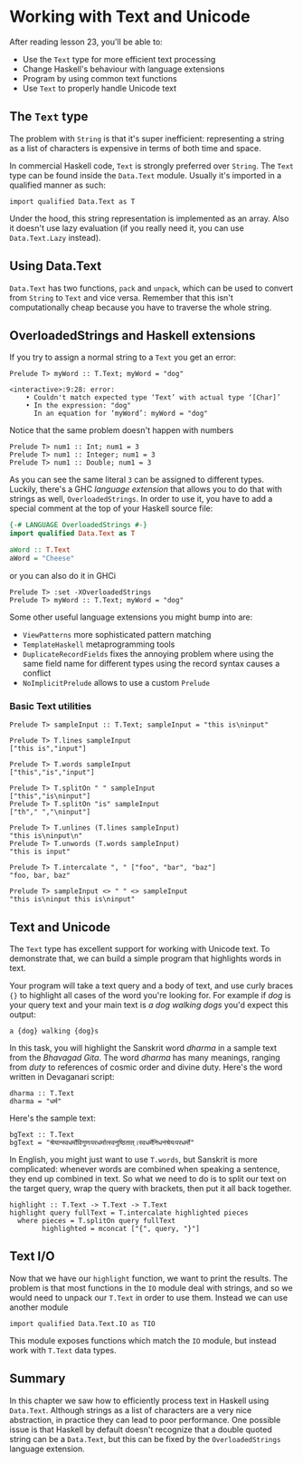 # Working with Text and Unicode

After reading lesson 23, you'll be able to:

- Use the `Text` type for more efficient text processing
- Change Haskell's behaviour with language extensions
- Program by using common text functions
- Use `Text` to properly handle Unicode text

## The `Text` type

The problem with `String` is that it's super inefficient: representing a
string as a list of characters is expensive in terms of both time and
space.

In commercial Haskell code, `Text` is strongly preferred over `String`.
The `Text` type can be found inside the `Data.Text` module. Usually it's
imported in a qualified manner as such:

```
import qualified Data.Text as T
```

Under the hood, this string representation is implemented as an array. Also
it doesn't use lazy evaluation (if you really need it, you can use
`Data.Text.Lazy` instead).

## Using Data.Text

`Data.Text` has two functions, `pack` and `unpack`, which can be used to
convert from `String` to `Text` and vice versa. Remember that this isn't
computationally cheap because you have to traverse the whole string.

## OverloadedStrings and Haskell extensions

If you try to assign a normal string to a `Text` you get an error:

```
Prelude T> myWord :: T.Text; myWord = "dog"

<interactive>:9:28: error:
    • Couldn't match expected type ‘Text’ with actual type ‘[Char]’
    • In the expression: "dog"
      In an equation for ‘myWord’: myWord = "dog"
```

Notice that the same problem doesn't happen with numbers

```
Prelude T> num1 :: Int; num1 = 3
Prelude T> num1 :: Integer; num1 = 3
Prelude T> num1 :: Double; num1 = 3
```

As you can see the same literal `3` can be assigned to different types.
Luckily, there's a GHC _language extension_ that allows you to do that with
strings as well, `OverloadedStrings`. In order to use it, you have to add a
special comment at the top of your Haskell source file:

```haskell
{-# LANGUAGE OverloadedStrings #-}
import qualified Data.Text as T

aWord :: T.Text
aWord = "Cheese"
```

or you can also do it in GHCi

```
Prelude T> :set -XOverloadedStrings
Prelude T> myWord :: T.Text; myWord = "dog"
```

Some other useful language extensions you might bump into are:

- `ViewPatterns` more sophisticated pattern matching
- `TemplateHaskell` metaprogramming tools
- `DuplicateRecordFields` fixes the annoying problem where using the same
  field name for different types using the record syntax causes a
  conflict
- `NoImplicitPrelude` allows to use a custom `Prelude`

### Basic Text utilities

```
Prelude T> sampleInput :: T.Text; sampleInput = "this is\ninput"

Prelude T> T.lines sampleInput
["this is","input"]

Prelude T> T.words sampleInput
["this","is","input"]

Prelude T> T.splitOn " " sampleInput
["this","is\ninput"]
Prelude T> T.splitOn "is" sampleInput
["th"," ","\ninput"]

Prelude T> T.unlines (T.lines sampleInput)
"this is\ninput\n"
Prelude T> T.unwords (T.words sampleInput)
"this is input"

Prelude T> T.intercalate ", " ["foo", "bar", "baz"]
"foo, bar, baz"

Prelude T> sampleInput <> " " <> sampleInput
"this is\ninput this is\ninput"
```

## Text and Unicode

The `Text` type has excellent support for working with Unicode text. To
demonstrate that, we can build a simple program that highlights words in
text.

Your program will take a text query and a body of text, and use curly
braces `{}` to highlight all cases of the word you're looking for. For
example if _dog_ is your query text and your main text is _a dog walking
dogs_ you'd expect this output:

```
a {dog} walking {dog}s
```

In this task, you will highlight the Sanskrit word _dharma_ in a sample
text from the _Bhavagad Gita_. The word _dharma_ has many meanings, ranging
from _duty_ to references of cosmic order and divine duty. Here's the word
written in Devaganari script:

```
dharma :: T.Text
dharma = "धर्म"
```

Here's the sample text:

```
bgText :: T.Text
bgText = "श्रेयान्स्वधर्मोविगुणःपरधर्मात्स्वनुष्ठितात्।स्वधर्मेनिधनंश्रेयःपरधर्मो"
```

In English, you might just want to use `T.words`, but Sanskrit is more
complicated: whenever words are combined when speaking a sentence, they end
up combined in text. So what we need to do is to split our text on the
target query, wrap the query with brackets, then put it all back together.

```
highlight :: T.Text -> T.Text -> T.Text
highlight query fullText = T.intercalate highlighted pieces
  where pieces = T.splitOn query fullText
        highlighted = mconcat ["{", query, "}"]
```

## Text I/O

Now that we have our `highlight` function, we want to print the results.
The problem is that most functions in the `IO` module deal with strings,
and so we would need to unpack our `T.Text` in order to use them. Instead
we can use another module

```
import qualified Data.Text.IO as TIO
```

This module exposes functions which match the `IO` module, but instead work
with `T.Text` data types.

## Summary

In this chapter we saw how to efficiently process text in Haskell using
`Data.Text`. Although strings as a list of characters are a very nice
abstraction, in practice they can lead to poor performance. One possible
issue is that Haskell by default doesn't recognize that a double quoted
string can be a `Data.Text`, but this can be fixed by the
`OverloadedStrings` language extension.
